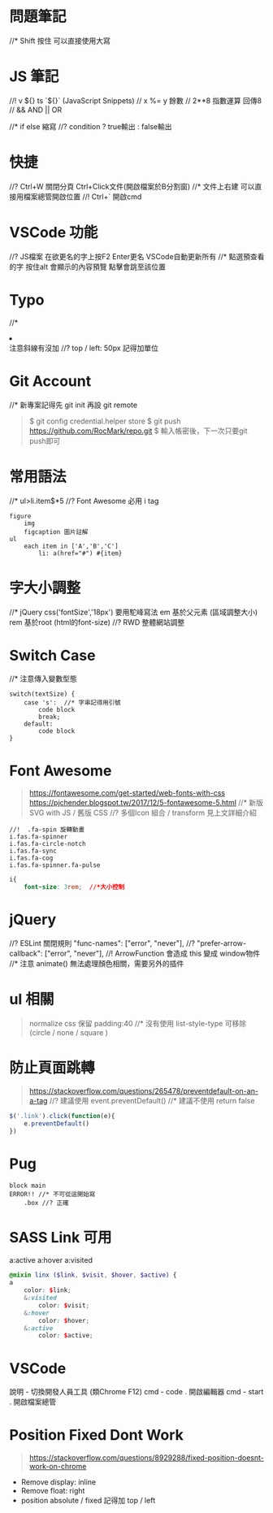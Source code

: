 # 問題筆記
//* Shift 按住 可以直接使用大寫

# JS 筆記
//! v ${}  ts `${}` (JavaScript Snippets)
// x %= y 餘數 // 2**8 指數運算 回傳8
// && AND || OR

//* if else 縮寫 
//? condition ? true輸出 : false輸出

# 快捷
//? Ctrl+W 關閉分頁 Ctrl+Click文件(開啟檔案於B分割窗)
//* 文件上右建 可以直接用檔案總管開啟位置
//! Ctrl+`  開啟cmd

# VSCode 功能
//? JS檔案 在欲更名的字上按F2 Enter更名 VSCode自動更新所有
//* 點選預查看的字 按住alt 會顯示的內容預覽 點擊會跳至該位置


# Typo
//* <li> </li> 注意斜線有沒加
//? top / left: 50px 記得加單位

# Git Account
//* 新專案記得先 git init 再設 git remote
> $ git config credential.helper store
> $ git push https://github.com/RocMark/repo.git
> $ 輸入帳密後，下一次只要git push即可


# 常用語法
//*  ul>li.item$*5
//? Font Awesome 必用 i tag
```pug
figure
    img
    figcaption 圖片註解
ul
    each item in ['A','B','C']
        li: a(href="#") #{item}
```
# 字大小調整
//* jQuery css('fontSize','18px')  要用駝峰寫法
em 基於父元素 (區域調整大小)
rem 基於root (html的font-size) //? RWD 整體網站調整

# Switch Case
//* 注意傳入變數型態
```
switch(textSize) {
    case 's':  //* 字串記得用引號
        code block
        break;
    default:
        code block
}
```

# Font Awesome
>https://fontawesome.com/get-started/web-fonts-with-css
>https://pjchender.blogspot.tw/2017/12/5-fontawesome-5.html
//* 新版SVG with JS  / 舊版 CSS
//? 多個Icon 組合 / transform 見上文詳細介紹
```pug
//!  .fa-spin 旋轉動畫
i.fas.fa-spinner
i.fas.fa-circle-notch
i.fas.fa-sync
i.fas.fa-cog
i.fas.fa-spinner.fa-pulse
```
```css
i{
    font-size: 3rem;  //*大小控制
```


# jQuery
//? ESLint 關閉規則 "func-names": ["error", "never"],
//? "prefer-arrow-callback": ["error", "never"],
//! ArrowFunction 會造成 this 變成 window物件
//* 注意 animate() 無法處理顏色相關，需要另外的插件

# ul 相關
> normalize css 保留 padding:40
//* 沒有使用 list-style-type 可移除 (circle / none / square )


# 防止頁面跳轉
> https://stackoverflow.com/questions/265478/preventdefault-on-an-a-tag
//? 建議使用 event.preventDefault()
//* 建議不使用 return false
```js
$('.link').click(function(e){
    e.preventDefault()
})
```

# Pug
```pug 
block main
ERROR!! //* 不可從這開始寫
    .box //? 正確
```

# SASS Link 可用
a:active a:hover a:visited 
```scss
@mixin linx ($link, $visit, $hover, $active) {
a 
    color: $link;
    &:visited 
        color: $visit;
    &:hover 
        color: $hover;   
    &:active 
        color: $active;
```

# VSCode
說明 - 切換開發人員工具 (類Chrome F12)
cmd - code . 開啟編輯器
cmd - start . 開啟檔案總管

















# Position Fixed Dont Work
> https://stackoverflow.com/questions/8929288/fixed-position-doesnt-work-on-chrome
- Remove display: inline
- Remove float: right
- position absolute / fixed 記得加 top / left